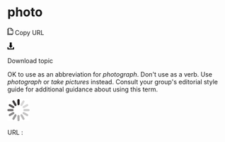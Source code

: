 # photo

![Copy URL](media/photo/Copy.png)
Copy URL

![Download](media/photo/Download.png)

Download topic

OK to use as an abbreviation for *photograph*. Don't use as a verb. Use *photograph* or *take pictures* instead.
Consult your group's editorial style guide for additional guidance about using this term. 

![In progress](media/photo/activity-large.gif)

URL :
